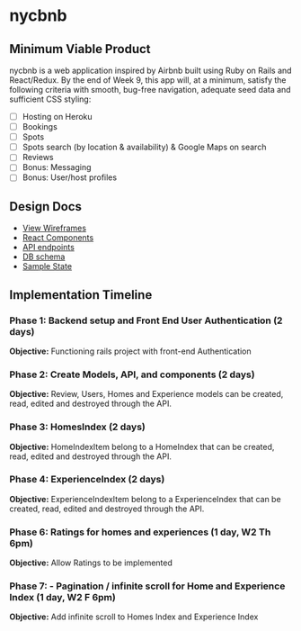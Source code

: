 # nycbnb

[Heroku]: https://nyc-bnb.herokuapp.com/

## Minimum Viable Product

nycbnb is a web application inspired by Airbnb built using Ruby on Rails
and React/Redux.  By the end of Week 9, this app will, at a minimum, satisfy the
following criteria with smooth, bug-free navigation, adequate seed data and
sufficient CSS styling:

- [ ] Hosting on Heroku
- [ ] Bookings
- [ ] Spots
- [ ] Spots search (by location & availability) & Google Maps on search
- [ ] Reviews
- [ ] Bonus: Messaging
- [ ] Bonus: User/host profiles   

## Design Docs
* [View Wireframes][wireframes]
* [React Components][components]
* [API endpoints][api-endpoints]
* [DB schema][schema]
* [Sample State][sample-state]

[wireframes]: docs/wireframes
[components]: docs/component_hierarchy.md
[sample-state]: docs/sample_state.md
[api-endpoints]: docs/api_endpoints.md
[schema]: docs/schema.md

## Implementation Timeline

### Phase 1: Backend setup and Front End User Authentication (2 days)

**Objective:** Functioning rails project with front-end Authentication

### Phase 2: Create Models, API, and components (2 days)

**Objective:** Review, Users, Homes and Experience models  can be created, read, edited and destroyed through
the API.

### Phase 3: HomesIndex (2 days)

**Objective:** HomeIndexItem belong to a HomeIndex that can be created, read, edited and destroyed through the API.

### Phase 4: ExperienceIndex (2 days)

**Objective:** ExperienceIndexItem belong to a ExperienceIndex that can be created, read, edited and destroyed through the API.


### Phase 6: Ratings for homes and experiences (1 day, W2 Th 6pm)

**Objective:** Allow Ratings to be implemented

### Phase 7: - Pagination / infinite scroll for Home and Experience Index (1 day, W2 F 6pm)

**Objective:** Add infinite scroll to Homes Index and Experience Index
